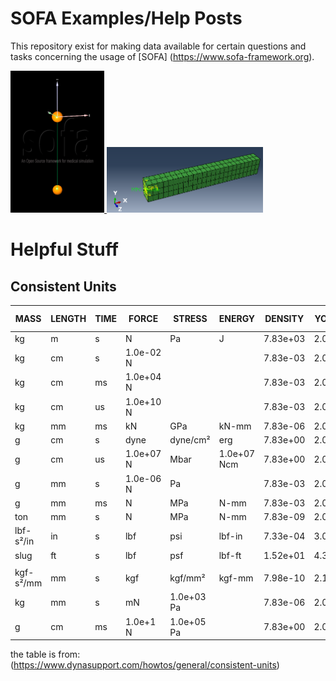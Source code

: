 # SOFA Examples/Help Posts
This repository exist for making data available for certain questions and tasks concerning the usage of [SOFA] (https://www.sofa-framework.org).

[<img
  src="01_one_mass_1D_oscillator/mass_spring_system_sofa.png"
  width="150"
  title="one_mass_1D_oscillator">
](01_one_mass_1D_oscillator/)
[<img
  src="05_rotating_beam/rot_beam_01.png"
  width="250"
  title="Rotation of a beam">
](05_rotating_beam/)

# Helpful Stuff

## Consistent Units
| MASS      | LENGTH | TIME | FORCE     | STRESS     | ENERGY      | DENSITY  | YOUNG's  | GRAVITY   | 35MPH    56.33KMPH |
|-----------|--------|------|-----------|------------|-------------|----------|----------|-----------|--------------------|
| kg        | m      | s    | N         | Pa         | J           | 7.83e+03 | 2.07e+11 | 9.806     | 15.65              |
| kg        | cm     | s    | 1.0e-02 N |            |             | 7.83e-03 | 2.07e+09 | 9.806e+02 | 1.56e+03           |
| kg        | cm     | ms   | 1.0e+04 N |            |             | 7.83e-03 | 2.07e+03 | 9.806e-04 | 1.56               |
| kg        | cm     | us   | 1.0e+10 N |            |             | 7.83e-03 | 2.07e-03 | 9.806e-10 | 1.56e-03           |
| kg        | mm     | ms   | kN        | GPa        | kN-mm       | 7.83e-06 | 2.07e+02 | 9.806e-03 | 15.65              |
| g         | cm     | s    | dyne      | dyne/cm²   | erg         | 7.83e+00 | 2.07e+12 | 9.806e+02 | 1.56e+03           |
| g         | cm     | us   | 1.0e+07 N | Mbar       | 1.0e+07 Ncm | 7.83e+00 | 2.07e+00 | 9.806e-10 | 1.56e-03           |
| g         | mm     | s    | 1.0e-06 N | Pa         |             | 7.83e-03 | 2.07e+11 | 9.806e+03 | 1.56e+04           |
| g         | mm     | ms   | N         | MPa        | N-mm        | 7.83e-03 | 2.07e+05 | 9.806e-03 | 15.65              |
| ton       | mm     | s    | N         | MPa        | N-mm        | 7.83e-09 | 2.07e+05 | 9.806e+03 | 1.56e+04           |
| lbf-s²/in | in     | s    | lbf       | psi        | lbf-in      | 7.33e-04 | 3.00e+07 | 386       | 6.16e+02           |
| slug      | ft     | s    | lbf       | psf        | lbf-ft      | 1.52e+01 | 4.32e+09 | 32.17     | 51.33              |
|           |        |      |           |            |             |          |          |           |                    |
| kgf-s²/mm | mm     | s    | kgf       | kgf/mm²    | kgf-mm      | 7.98e-10 | 2.11e+04 | 9.806e+03 | 1.56e+04           |
| kg        | mm     | s    | mN        | 1.0e+03 Pa |             | 7.83e-06 | 2.07e+08 | 9.806e+03 |                    |
| g         | cm     | ms   | 1.0e+1 N  | 1.0e+05 Pa |             | 7.83e+00 | 2.07e+06 | 9.806e-04 |                    |

the table is from:
(https://www.dynasupport.com/howtos/general/consistent-units)
